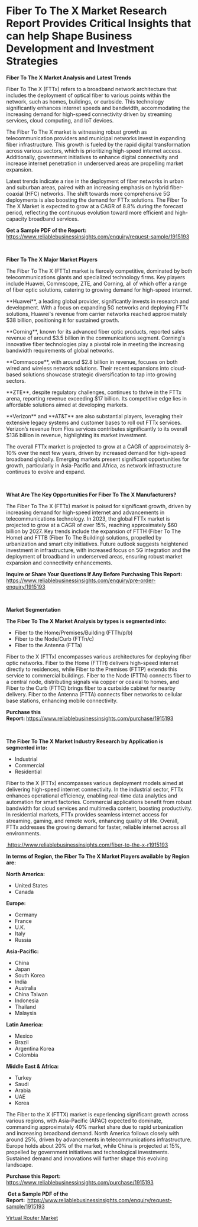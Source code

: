 <p><h1>Fiber To The X Market Research Report Provides Critical Insights that can help Shape Business Development and Investment Strategies</h1></p><p><strong>Fiber To The X Market Analysis and Latest Trends</strong></p>
<p><p>Fiber To The X (FTTx) refers to a broadband network architecture that includes the deployment of optical fiber to various points within the network, such as homes, buildings, or curbside. This technology significantly enhances internet speeds and bandwidth, accommodating the increasing demand for high-speed connectivity driven by streaming services, cloud computing, and IoT devices.</p><p>The Fiber To The X market is witnessing robust growth as telecommunication providers and municipal networks invest in expanding fiber infrastructure. This growth is fueled by the rapid digital transformation across various sectors, which is prioritizing high-speed internet access. Additionally, government initiatives to enhance digital connectivity and increase internet penetration in underserved areas are propelling market expansion.</p><p>Latest trends indicate a rise in the deployment of fiber networks in urban and suburban areas, paired with an increasing emphasis on hybrid fiber-coaxial (HFC) networks. The shift towards more comprehensive 5G deployments is also boosting the demand for FTTx solutions. The Fiber To The X Market is expected to grow at a CAGR of 8.8% during the forecast period, reflecting the continuous evolution toward more efficient and high-capacity broadband services.</p></p>
<p><strong>Get a Sample PDF of the Report:&nbsp;</strong> <a href="https://www.reliablebusinessinsights.com/enquiry/request-sample/1915193?utm_campaign=3106&utm_medium=2&utm_source=Github&utm_content=ia&utm_term=08042025&utm_id=fiber-to-the-x">https://www.reliablebusinessinsights.com/enquiry/request-sample/1915193</a></p>
<p>&nbsp;</p>
<p><strong>Fiber To The X Major Market Players</strong></p>
<p><p>The Fiber To The X (FTTx) market is fiercely competitive, dominated by both telecommunications giants and specialized technology firms. Key players include Huawei, Commscope, ZTE, and Corning, all of which offer a range of fiber optic solutions, catering to growing demand for high-speed internet.</p><p>**Huawei**, a leading global provider, significantly invests in research and development. With a focus on expanding 5G networks and deploying FTTx solutions, Huawei's revenue from carrier networks reached approximately $38 billion, positioning it for sustained growth.</p><p>**Corning**, known for its advanced fiber optic products, reported sales revenue of around $3.5 billion in the communications segment. Corning's innovative fiber technologies play a pivotal role in meeting the increasing bandwidth requirements of global networks.</p><p>**Commscope**, with around $2.8 billion in revenue, focuses on both wired and wireless network solutions. Their recent expansions into cloud-based solutions showcase strategic diversification to tap into growing sectors.</p><p>**ZTE**, despite regulatory challenges, continues to thrive in the FTTx arena, reporting revenue exceeding $17 billion. Its competitive edge lies in affordable solutions aimed at developing markets.</p><p>**Verizon** and **AT&T** are also substantial players, leveraging their extensive legacy systems and customer bases to roll out FTTx services. Verizon’s revenue from Fios services contributes significantly to its overall $136 billion in revenue, highlighting its market investment.</p><p>The overall FTTx market is projected to grow at a CAGR of approximately 8-10% over the next few years, driven by increased demand for high-speed broadband globally. Emerging markets present significant opportunities for growth, particularly in Asia-Pacific and Africa, as network infrastructure continues to evolve and expand.</p></p>
<p>&nbsp;</p>
<p><strong>What Are The Key Opportunities For Fiber To The X Manufacturers?</strong></p>
<p><p>The Fiber To The X (FTTx) market is poised for significant growth, driven by increasing demand for high-speed internet and advancements in telecommunications technology. In 2023, the global FTTx market is projected to grow at a CAGR of over 15%, reaching approximately $60 billion by 2027. Key trends include the expansion of FTTH (Fiber To The Home) and FTTB (Fiber To The Building) solutions, propelled by urbanization and smart city initiatives. Future outlook suggests heightened investment in infrastructure, with increased focus on 5G integration and the deployment of broadband in underserved areas, ensuring robust market expansion and connectivity enhancements.</p></p>
<p><strong>Inquire or Share Your Questions If Any Before Purchasing This Report:</strong> <a href="https://www.reliablebusinessinsights.com/enquiry/pre-order-enquiry/1915193?utm_campaign=3106&utm_medium=2&utm_source=Github&utm_content=ia&utm_term=08042025&utm_id=fiber-to-the-x">https://www.reliablebusinessinsights.com/enquiry/pre-order-enquiry/1915193</a></p>
<p>&nbsp;</p>
<p><strong>Market Segmentation</strong></p>
<p><strong>The Fiber To The X Market Analysis by types is segmented into:</strong></p>
<p><ul><li>Fiber to the Home/Premises/Building (FTTh/p/b)</li><li>Fiber to the Node/Curb (FTTn/c)</li><li>Fiber to the Antenna (FTTa)</li></ul></p>
<p><p>Fiber to the X (FTTx) encompasses various architectures for deploying fiber optic networks. Fiber to the Home (FTTH) delivers high-speed internet directly to residences, while Fiber to the Premises (FTTP) extends this service to commercial buildings. Fiber to the Node (FTTN) connects fiber to a central node, distributing signals via copper or coaxial to homes, and Fiber to the Curb (FTTC) brings fiber to a curbside cabinet for nearby delivery. Fiber to the Antenna (FTTA) connects fiber networks to cellular base stations, enhancing mobile connectivity.</p></p>
<p><strong>Purchase this Report:&nbsp;</strong><a href="https://www.reliablebusinessinsights.com/purchase/1915193?utm_campaign=3106&utm_medium=2&utm_source=Github&utm_content=ia&utm_term=08042025&utm_id=fiber-to-the-x">https://www.reliablebusinessinsights.com/purchase/1915193</a></p>
<p>&nbsp;</p>
<p><strong>The Fiber To The X Market Industry Research by Application is segmented into:</strong></p>
<p><ul><li>Industrial</li><li>Commercial</li><li>Residential</li></ul></p>
<p><p>Fiber to the X (FTTx) encompasses various deployment models aimed at delivering high-speed internet connectivity. In the industrial sector, FTTx enhances operational efficiency, enabling real-time data analytics and automation for smart factories. Commercial applications benefit from robust bandwidth for cloud services and multimedia content, boosting productivity. In residential markets, FTTx provides seamless internet access for streaming, gaming, and remote work, enhancing quality of life. Overall, FTTx addresses the growing demand for faster, reliable internet across all environments.</p></p>
<p><a href="https://www.reliablebusinessinsights.com/fiber-to-the-x-r1915193?utm_campaign=3106&utm_medium=2&utm_source=Github&utm_content=ia&utm_term=08042025&utm_id=fiber-to-the-x">&nbsp;https://www.reliablebusinessinsights.com/fiber-to-the-x-r1915193</a></p>
<p><strong>In terms of Region, the Fiber To The X Market Players available by Region are:</strong></p>
<p>
    <p> <strong> North America: </strong>
        <ul>
            <li>United States</li>
            <li>Canada</li>
        </ul>
        </p> 
    <p> <strong> Europe: </strong>
        <ul>
            <li>Germany</li>
            <li>France</li>
            <li>U.K.</li>
            <li>Italy</li>
            <li>Russia</li>
        </ul>
        </p> 
    <p> <strong> Asia-Pacific: </strong>
        <ul>
            <li>China</li>
            <li>Japan</li>
            <li>South Korea</li>
            <li>India</li>
            <li>Australia</li>
            <li>China Taiwan</li>
            <li>Indonesia</li>
            <li>Thailand</li>
            <li>Malaysia</li>
        </ul>
        </p> 
    <p> <strong> Latin America: </strong>
        <ul>
            <li>Mexico</li>
            <li>Brazil</li>
            <li>Argentina Korea</li>
            <li>Colombia</li>
        </ul>
        </p> 
    <p> <strong> Middle East & Africa: </strong>
        <ul>
            <li>Turkey</li>
            <li>Saudi</li>
            <li>Arabia</li>
            <li>UAE</li>
            <li>Korea</li>
        </ul>
    </p>
    </p>
<p><p>The Fiber to the X (FTTX) market is experiencing significant growth across various regions, with Asia-Pacific (APAC) expected to dominate, commanding approximately 40% market share due to rapid urbanization and increasing broadband demand. North America follows closely with around 25%, driven by advancements in telecommunications infrastructure. Europe holds about 20% of the market, while China is projected at 15%, propelled by government initiatives and technological investments. Sustained demand and innovations will further shape this evolving landscape.</p></p>
<p><strong>Purchase this Report: </strong><a href="https://www.reliablebusinessinsights.com/purchase/1915193?utm_campaign=3106&utm_medium=2&utm_source=Github&utm_content=ia&utm_term=08042025&utm_id=fiber-to-the-x">https://www.reliablebusinessinsights.com/purchase/1915193</a></p>
<p>&nbsp;<strong>Get a Sample PDF of the Report:&nbsp;&nbsp;</strong><a href="https://www.reliablebusinessinsights.com/enquiry/request-sample/1915193?utm_campaign=3106&utm_medium=2&utm_source=Github&utm_content=ia&utm_term=08042025&utm_id=fiber-to-the-x">https://www.reliablebusinessinsights.com/enquiry/request-sample/1915193</a></p>
<p><strong></strong></p>
<p><p><a href="https://github.com/zurubting/Market-Research-Report-List-1/blob/main/virtual-router-market.md?utm_campaign=3106&utm_medium=2&utm_source=Github&utm_content=ia&utm_term=08042025&utm_id=fiber-to-the-x">Virtual Router Market</a></p></p>